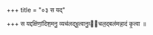 +++
title = "०३ स यद्"

+++
स यद्दक्षि॑णां॒दिश॒मनु॒ व्यच॑लद्भू॒त्वानु॒व्य᳡चल॒द्बल॑मन्ना॒दं कृ॒त्वा ॥